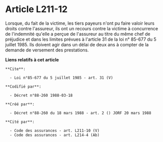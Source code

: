 # Article L211-12

Lorsque, du fait de la victime, les tiers payeurs n'ont pu faire valoir leurs droits contre l'assureur, ils ont un recours
contre la victime à concurrence de l'indemnité qu'elle a perçue de l'assureur au titre du même chef de préjudice et dans les
limites prévues à l'article 31 de la loi n° 85-677 du 5 juillet 1985. Ils doivent agir dans un délai de deux ans à compter de
la demande de versement des prestations.

**Liens relatifs à cet article**

	**Cite**:

	  - Loi n°85-677 du 5 juillet 1985 - art. 31 (V)

	**Codifié par**:

	  - Décret n°88-260 1988-03-18

	**Créé par**:

	  - Décret n°88-260 du 18 mars 1988 - art. 2 () JORF 20 mars 1988

	**Cité par**:

	  - Code des assurances - art. L211-10 (V)
	  - Code des assurances - art. L214-4 (Ab)
